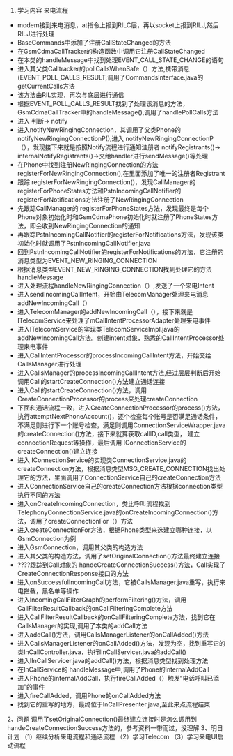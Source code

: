 
1. 学习内容
来电流程
- modem接到来电消息，at指令上报到RILC层，再以socket上报到RILJ,然后RILJ进行处理
- BaseCommands中添加了注册CallStateChanged的方法
- 在GsmCdmaCallTracker的构造函数中调用它注册CallStateChanged
- 在本类的handleMessage中找到处理EVENT_CALL_STATE_CHANGE的语句
- 进入其父类Calltracker的pollCallsWhenSafe（）方法,携带消息(EVENT_POLL_CALLS_RESULT,调用了CommandsInterface.java的getCurrentCalls方法
- 该方法由RIL实现，再次与底层进行通信
- 根据EVENT_POLL_CALLS_RESULT找到了处理该消息的方法，GsmCdmaCallTracker中的handleMessage(),调用了handlePollCalls方法
- 进入 判断-> notify
- 进入notifyNewRingingConnection，其调用了父类Phone的 notifyNewRingingConnectionP(),进入 notifyNewRingingConnectionP（），发现接下来就是按照Notify流程进行通知注册者 notifyRegistrants()-> internalNotifyRegistrants()->交给handler进行sendMessage()等处理
- 在Phone中找到注册NewRingingConnection的方法registerForNewRingingConnection(),在里面添加了唯一的注册者Registrant
- 跟踪 registerForNewRingingConnection()，发现CallManager的 registerForPhoneStates方法和PstnIncomingCallNotifier的registerForNotifications方法注册了NewRingingConnection
- 先跟踪CallManager的 registerForPhoneStates方法，发现最终是每个Phone对象初始化时和GsmCdmaPhone初始化时就注册了PhoneStates方法，即会收到NewRingingConnection的通知
- 再跟踪PstnIncomingCallNotifier的registerForNotifications方法，发现该类初始化时就调用了PstnIncomingCallNotifier.java
- 回到PstnIncomingCallNotifier的registerForNotifications的方法，它注册的消息类型为EVENT_NEW_RINGING_CONNECTION
- 根据消息类型EVENT_NEW_RINGING_CONNECTION找到处理它的方法handleMessage
- 进入处理流程handleNewRingingConnection（）,发送了一个来电Intent
- 进入sendIncomingCallIntent，开始由TelecomManager处理来电消息addNewIncomingCall（）
- 进入TelecomManager的addNewIncomingCall（），接下来就是ITelecomService来处理了mCallIntentProcessorAdapter处理来电事件
- 进入ITelecomService的实现类TelecomServiceImpl.java的addNewIncomingCall方法。创建intent对象，熟悉的CallIntentProcessor处理来电事件
- 进入CallIntentProcessor的processIncomingCallIntent方法，开始交给CallsManager进行处理
- 进入CallsManager的processIncomingCallIntent方法,经过层层判断后开始调用Call的startCreateConnection()方法建立通话连接
- 进入Call的startCreateConnection()方法，调用 CreateConnectionProcessor的process来处理createConnection
- 下面和通话流程一致，进入CreateConnectionProcessor的process()方法，执行attemptNextPhoneAccount()，逐个检查每个账号是否满足通话条件，不满足则进行下一个账号检查，满足则调用ConnectionServiceWrapper.java的createConnection()方法，接下来就算获取callID,call类型， 建立connectionRequest等操作，最后调用 IConnectionService的createConnection()建立连接
- 进入 IConnectionService的实现类ConnectionService.java的 createConnection方法，根据消息类型MSG_CREATE_CONNECTION找出处理它的方法，里面调用了ConnectionService自己的createConnection方法
- 进入ConnectionService自己的createConnection方法根据connection类型执行不同的方法
- 进入onCreateIncomingConnection，类比呼叫流程找到TelephonyConnectionService.java的onCreateIncomingConnection()方法，调用了createConnectionFor（）方法
- 进入createConnectionFor方法，根据Phone类型来选建立哪种连接，以GsmConnection为例
- 进入GsmConnection，调用其父类的构造方法
- 进入其父类的构造方法，调用了setOriginalConnection()方法最终建立连接
- ????跟踪到Call对象的 handeCreateConnectionSuccess()方法，Call实现了CreateConnectionResponse接口的方法
- 进入onSuccessfulIncomingCall方法，它被CallsManager.java重写，执行来电拦截，黑名单等操作
- 进入IncomingCallFilterGraph的performFiltering()方法，调用CallFilterResultCallback的onCallFilteringComplete方法
- 进入CallFilterResultCallback的onCallFilteringComplete方法，找到它在CallsManager的实现,调用了本类的addCall方法
- 进入addCall()方法，调用CallsManagerListener的onCallAdded()方法
- 进入CallsManagerListener的onCallAdded()方法，发现为空，找到重写它的类InCallController.java，执行IInCallServicer.java的addCall()
- 进入IInCallServicer.java的addCall()方法，根据消息类型找到处理方法
- 在InCallService的 handleMessage中,调用了Phone的internalAddCall
- 进入Phone的internalAddCall，执行fireCallAdded（）触发“电话呼叫已添加”的事件
- 进入fireCallAdded，调用Phone的onCallAdded方法
- 找到它的重写的地方，最终位于InCallPresenter.java,至此来点流程结束

2、问题
调用了setOriginalConnection()最终建立连接时是怎么调用到handeCreateConnectionSuccess方法的，参考资料一带而过，没理解
3、明日计划
（1）继续分析来电流程和通话流程
（2）学习Telecom
（3）学习来电UI启动流程
